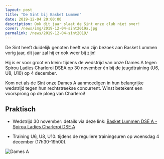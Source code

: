 ```yaml
---
layout: post
title: "De Sint bij Basket Lummen"
date: 2019-12-04 20:00:00
description: Ook dit jaar slaat de Sint onze club niet over! 
cover: /news/img/2019-12-04-sint2019a.jpg
permalink: /news/2019-12-04-sint2019/
---
```


De Sint heeft duidelijk genoten heeft van zijn bezoek aan Basket Lummen vorig jaar, dit jaar zal hij er ook weer bij zijn! 

Hij is er voor groot en klein: tijdens de wedstrijd van onze Dames A tegen Spirou Ladies Charleroi DSEA op 30 november én bij de jeugdtraining (U6, U8, U10) op 4 december.  

Kom net als de Sint onze Dames A aanmoedigen in hun belangrijke wedstrijd tegen hun rechtstreekse concurrent. Winst betekent een voorsprong op de ploeg van Charleroi!

## Praktisch

- Wedstrijd 30 november: details via deze link: [Basket Lummen DSE A - Spirou Ladies Charleroi DSE A](http://www.basketlummen.be/match/?matchid=BVBL19209180NADSE11AKH) 

- Training U6, U8, U10: tijdens de reguliere trainingsuren op woensdag 4 december (17h30-19h00).

![Dames A](/news/img/2019-12-04-sint2019b.jpg)
